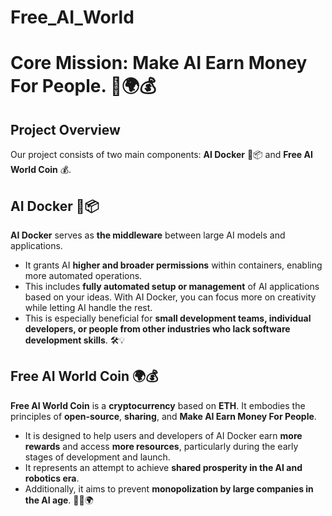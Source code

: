 # Free_AI_World
# Core Mission: **Make AI Earn Money For People.** 🤖🌍💰

## Project Overview

Our project consists of two main components: **AI Docker** 🐬📦 and **Free AI World Coin** 💰.

## AI Docker 🐬📦

**AI Docker** serves as **the middleware** between large AI models and applications. 

- It grants AI **higher and broader permissions** within containers, enabling more automated operations.
- This includes **fully automated setup or management** of AI applications based on your ideas. With AI Docker, you can focus more on creativity while letting AI handle the rest.
- This is especially beneficial for **small development teams, individual developers, or people from other industries who lack software development skills**. 🛠️💡

## Free AI World Coin 🌍💰

**Free AI World Coin** is a **cryptocurrency** based on **ETH**. 
It embodies the principles of **open-source**, **sharing**, and **Make AI Earn Money For People**.

- It is designed to help users and developers of AI Docker earn **more rewards** and access **more resources**, particularly during the early stages of development and launch.
- It represents an attempt to achieve **shared prosperity in the AI and robotics era**.
- Additionally, it aims to prevent **monopolization by large companies in the AI age**.
🤖🤝🌍
